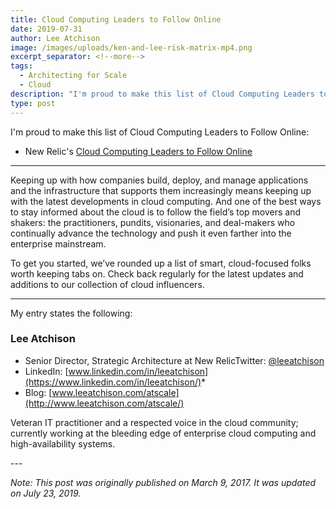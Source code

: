 ```yaml
---
title: Cloud Computing Leaders to Follow Online
date: 2019-07-31
author: Lee Atchison
image: /images/uploads/ken-and-lee-risk-matrix-mp4.png
excerpt_separator: <!--more-->
tags:
  - Architecting for Scale
  - Cloud
description: "I'm proud to make this list of Cloud Computing Leaders to Follow Online."
type: post
---
```


I'm proud to make this list of Cloud Computing Leaders to Follow Online:

* New Relic's [Cloud Computing Leaders to Follow Online](https://blog.newrelic.com/technology/cloud-computing-leaders-to-follow-online/)

---
Keeping up with how companies build, deploy, and manage applications and the infrastructure that supports them increasingly means keeping up with the latest developments in cloud computing. And one of the best ways to stay informed about the cloud is to follow the field’s top movers and shakers: the practitioners, pundits, visionaries, and deal-makers who continually advance the technology and push it even farther into the enterprise mainstream.

To get you started, we’ve rounded up a list of smart, cloud-focused folks worth keeping tabs on. Check back regularly for the latest updates and additions to our collection of cloud influencers.

---

My entry states the following:

### Lee Atchison

* Senior Director, Strategic Architecture at New RelicTwitter:&nbsp;[@leeatchison](https://twitter.com/leeatchison)
* LinkedIn:&nbsp;[www.linkedin.com/in/leeatchison](https://www.linkedin.com/in/leeatchison/)*
* Blog:&nbsp;[www.leeatchison.com/atscale](http://www.leeatchison.com/atscale/)

Veteran IT practitioner and a respected voice in the cloud community; currently working at the bleeding edge of enterprise cloud computing and high-availability systems.

\---

*Note: This post was originally published on March 9, 2017. It was updated on July 23, 2019.*